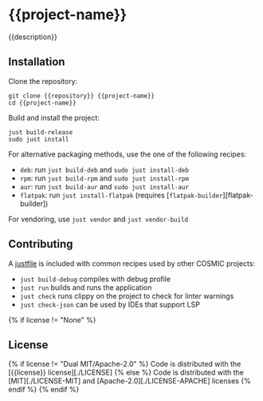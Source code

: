 # {{project-name}}

{{description}}

## Installation 

Clone the repository:

```
git clone {{repository}} {{project-name}}
cd {{project-name}}
```

Build and install the project:

```
just build-release
sudo just install
```

For alternative packaging methods, use the one of the following recipes:

- `deb`: run `just build-deb` and `sudo just install-deb`
- `rpm`: run `just build-rpm` and `sudo just install-rpm`
- `aur`: run `just build-aur` and `sudo just install-aur`
- `flatpak`: run `just install-flatpak` (requires [`flatpak-builder`][flatpak-builder])

For vendoring, use `just vendor` and `just vendor-build`

## Contributing

A [justfile](./justfile) is included with common recipes used by other COSMIC projects:

- `just build-debug` compiles with debug profile
- `just run` builds and runs the application
- `just check` runs clippy on the project to check for linter warnings
- `just check-json` can be used by IDEs that support LSP

{% if license != "None" %}
## License
{% if license != "Dual MIT/Apache-2.0" %}
Code is distributed with the [{{license}} license][./LICENSE]
{% else %}
Code is distributed with the [MIT][./LICENSE-MIT] and [Apache-2.0][./LICENSE-APACHE] licenses
{% endif %}
{% endif %}

